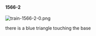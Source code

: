 #### 1566-2
![train-1566-2-0.png](https://github.com/lil-lab/nlvr/raw/master/nlvr/train/images/19/train-1566-2-0.png "train-1566-2-0.png")

there is a blue triangle touching the base